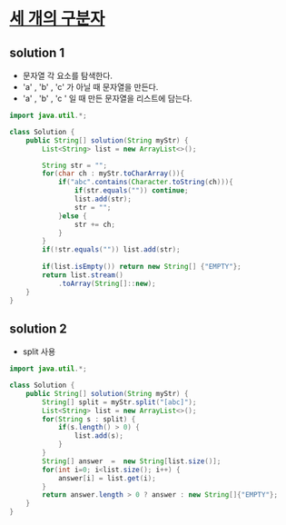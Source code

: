 # [세 개의 구분자](https://programmers.co.kr/learn/courses/30/lessons/181862)

## solution 1

- 문자열 각 요소를 탐색한다.
- 'a' , 'b' , 'c' 가 아닐 때 문자열을 만든다.
- 'a' , 'b' , 'c ' 일 때 만든 문자열을 리스트에 담는다.

```java
import java.util.*;

class Solution {
    public String[] solution(String myStr) {
        List<String> list = new ArrayList<>();

        String str = "";
        for(char ch : myStr.toCharArray()){
            if("abc".contains(Character.toString(ch))){
                if(str.equals("")) continue;
                list.add(str);
                str = "";
            }else {
                str += ch;
            }
        }
        if(!str.equals("")) list.add(str);
        
        if(list.isEmpty()) return new String[] {"EMPTY"};
        return list.stream()
            .toArray(String[]::new);
    }
}
```


## solution 2 

- split  사용

```java
import java.util.*;

class Solution {
    public String[] solution(String myStr) {
        String[] split = myStr.split("[abc]");
        List<String> list = new ArrayList<>();
        for(String s : split) {
            if(s.length() > 0) {
                list.add(s);
            }
        }
        String[] answer  =  new String[list.size()];
        for(int i=0; i<list.size(); i++) {
            answer[i] = list.get(i);
        }
        return answer.length > 0 ? answer : new String[]{"EMPTY"};
    }
}
```